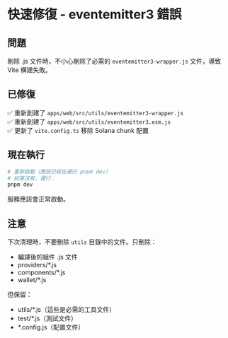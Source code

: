 # 快速修復 - eventemitter3 錯誤

## 問題

刪除 .js 文件時，不小心刪除了必需的 `eventemitter3-wrapper.js` 文件，導致 Vite 構建失敗。

## 已修復

✅ 重新創建了 `apps/web/src/utils/eventemitter3-wrapper.js`  
✅ 重新創建了 `apps/web/src/utils/eventemitter3.esm.js`  
✅ 更新了 `vite.config.ts` 移除 Solana chunk 配置

## 現在執行

```bash
# 重新啟動（應該已經在運行 pnpm dev）
# 如果沒有，運行：
pnpm dev
```

服務應該會正常啟動。

## 注意

下次清理時，不要刪除 `utils` 目錄中的文件。只刪除：
- 編譯後的組件 .js 文件
- providers/*.js
- components/*.js
- wallet/*.js

但保留：
- utils/*.js（這些是必需的工具文件）
- test/*.js（測試文件）
- *.config.js（配置文件）
